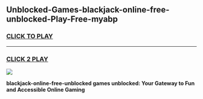 
## Unblocked-Games-blackjack-online-free-unblocked-Play-Free-myabp
<h3>
<a href="https://premium76.site?title=blackjack-online-free-unblocked&ref=18A1">CLICK TO PLAY</a></h3>
<hr>

<h3>
<a href="https://premium76.site?title=blackjack-online-free-unblocked&ref=18A1">CLICK 2 PLAY</a>
  
</h3>

<a href="https://premium76.site?title=blackjack-online-free-unblocked&ref=18A1"><img src="https://clearcache.store/games.png"></a>


**blackjack-online-free-unblocked games unblocked: Your Gateway to Fun and Accessible Online Gaming**
